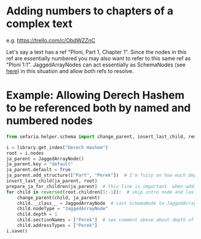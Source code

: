 # Adding numbers to chapters of a complex text
e.g. https://trello.com/c/ObdWZZnC

Let's say a text has a ref "Ploni, Part 1, Chapter 1". Since the nodes in this ref are essentially numbered you may also want to refer to this same ref as "Ploni 1:1". JaggedArrayNodes can act essentially as SchemaNodes (see [here](https://github.com/Sefaria/Sefaria-Project/wiki/Index-Records-for-Simple-and-Complex-Texts#numbered-sections)) in this situation and allow both refs to resolve.

# Example: Allowing Derech Hashem to be referenced both by named and numbered nodes

```python
from sefaria.helper.schema import change_parent, insert_last_child, remove_branch, prepare_ja_for_children

i = library.get_index("Derech Hashem")
root = i.nodes
ja_parent = JaggedArrayNode()
ja_parent.key = "default"
ja_parent.default = True
ja_parent.add_structure(["Part", "Perek"])  # I'm fuzzy on how much depth this node needs. technically it's depth 3 since the "Perek" node holds a depth 1 JA. But this seemed to work. My assumption is JAs with children only need depth until the "real" JA depth.
insert_last_child(ja_parent, root)
prepare_ja_for_children(ja_parent)  # this line is important. when adding an empty JA to a parent, the content node in the version will be an empty array. This function ensures the content node is an empty dictionary so it can have named children.
for child in reversed(root.children[1:-1]):  # skip intro node and last node which is the new default node
    change_parent(child, ja_parent)
    child.__class__ = JaggedArrayNode  # cast SchemaNode to JaggedArrayNode
    child.nodeType = "JaggedArrayNode"
    child.depth = 1
    child.sectionNames = ["Perek"]  # see comment above about depth of JA
    child.addressTypes = ["Perek"]
i.save()
```

